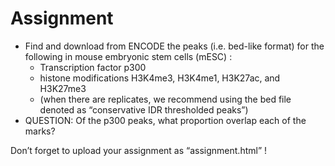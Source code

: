 # Assignment

* Find and download from ENCODE the peaks (i.e. bed-like format) for the following in mouse embryonic stem cells (mESC) :
  * Transcription factor p300
  * histone modifications H3K4me3, H3K4me1, H3K27ac, and H3K27me3
  * (when there are replicates, we recommend using the bed file denoted as “conservative IDR thresholded peaks”)
* QUESTION: Of the p300 peaks, what proportion overlap each of the marks?

Don’t forget to upload your assignment as “assignment.html” !
